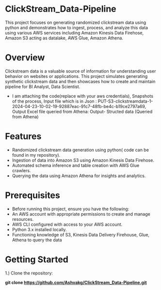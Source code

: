 # ClickStream_Data-Pipeline

This project focuses on generating randomized clickstream data using python and demonstrates how to ingest, process, and analyze this data using various AWS services including Amazon Kinesis Data Firehose, Amazon S3 acting as datalake, AWS Glue, Amazon Athena.

# Overview

Clickstream data is a valuable source of information for understanding user behavior on websites or applications. This project simulates generating synthetic clickstream data and then showcases how to create and maintain pipeline for BI Analyst, Data Scientist.

- I am attaching the code(replace with your aws credentials), Snapshots of the process, Input file which is in Json : PUT-S3-clickstreamdata-1-2024-04-23-10-02-19-92887eac-91c7-48fb-be4c-b19ce2797a69, Output Excel file queried from Athena: Output- Structed data (Queried from Athena)

# Features

- Randomized clickstream data generation using python( code can be found in my repository).
- Ingestion of data into Amazon S3 using Amazon Kinesis Data Firehose.
- Automated schema inference and table creation with AWS Glue crawlers.
- Querying the data using Amazon Athena for insights and analytics.

# Prerequisites

- Before running this project, ensure you have the following:
- An AWS account with appropriate permissions to create and manage resources.
- AWS CLI configured with access to your AWS account.
- Python 3.x installed locally.
- Functioning knowledge of S3, Kinesis Data Delivery Firehouse, Glue, Athena to query the data

# Getting Started

1.) Clone the repository:

**git clone https://github.com/Ashvakg/ClickStream_Data-Pipeline.git**



